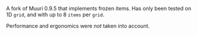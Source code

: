 A fork of Muuri 0.9.5 that implements frozen items.
Has only been tested on 1D `grid`, and with up to 8 `items` per `grid`.

Performance and ergonomics were _not_ taken into account.
